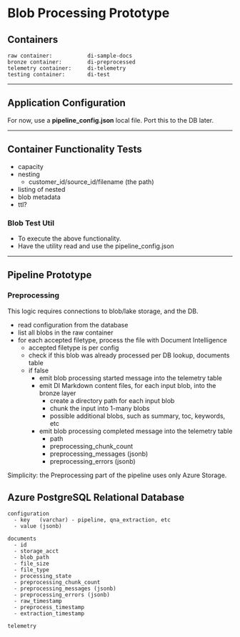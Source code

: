 # Blob Processing Prototype 

## Containers

```
raw container:           di-sample-docs
bronze container:        di-preprocessed
telemetry container:     di-telemetry
testing container:       di-test
```

---

## Application Configuration

For now, use a **pipeline_config.json** local file.
Port this to the DB later.

---

## Container Functionality Tests

- capacity
- nesting
  - customer_id/source_id/filename (the path)
- listing of nested
- blob metadata
- ttl?

### Blob Test Util

- To execute the above functionality.
- Have the utility read and use the pipeline_config.json

---

## Pipeline Prototype

### Preprocessing

This logic requires connections to blob/lake storage, and the DB.

- read configuration from the database
- list all blobs in the raw container
- for each accepted filetype, process the file with Document Intelligence
  - accepted filetype is per config
  - check if this blob was already processed per DB lookup, documents table
  - if false
    - emit blob processing started message into the telemetry table
    - emit DI Markdown content files, for each input blob, into the bronze layer
      - create a directory path for each input blob
      - chunk the input into 1-many blobs
      - possible additional blobs, such as summary, toc, keywords, etc
    - emit blob processing completed message into the telemetry table
      - path
      - preprocessing_chunk_count
      - preprocessing_messages (jsonb)
      - preprocessing_errors (jsonb)

Simplicity: the Preprocessing part of the pipeline uses only Azure Storage.

## Azure PostgreSQL Relational Database

```
configuration
  - key   (varchar) - pipeline, qna_extraction, etc
  - value (jsonb)

documents
  - id
  - storage_acct
  - blob_path
  - file_size
  - file_type
  - processing_state
  - preprocessing_chunk_count
  - preprocessing_messages (jsonb)
  - preprocessing_errors (jsonb)
  - raw_timestamp
  - preprocess_timestamp
  - extraction_timestamp

telemetry


```
